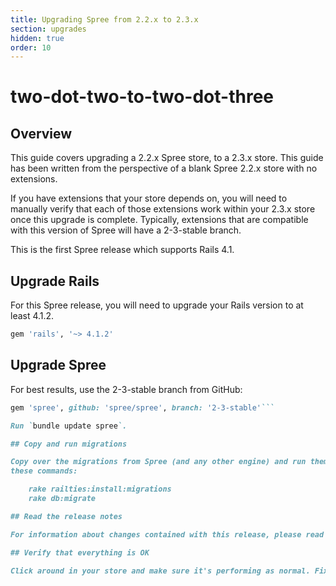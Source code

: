 ```yaml
---
title: Upgrading Spree from 2.2.x to 2.3.x
section: upgrades
hidden: true
order: 10
---
```


# two-dot-two-to-two-dot-three

## Overview

This guide covers upgrading a 2.2.x Spree store, to a 2.3.x store. This guide has been written from the perspective of a blank Spree 2.2.x store with no extensions.

If you have extensions that your store depends on, you will need to manually verify that each of those extensions work within your 2.3.x store once this upgrade is complete. Typically, extensions that are compatible with this version of Spree will have a 2-3-stable branch.

This is the first Spree release which supports Rails 4.1.

## Upgrade Rails

For this Spree release, you will need to upgrade your Rails version to at least 4.1.2.

```ruby
gem 'rails', '~> 4.1.2'
```

## Upgrade Spree

For best results, use the 2-3-stable branch from GitHub:

```ruby
gem 'spree', github: 'spree/spree', branch: '2-3-stable'```

Run `bundle update spree`.

## Copy and run migrations

Copy over the migrations from Spree (and any other engine) and run them using
these commands:

    rake railties:install:migrations
    rake db:migrate

## Read the release notes

For information about changes contained with this release, please read the [2.3.0 Release Notes](http://guides.spreecommerce.org/release_notes/spree_2_3_0.html).

## Verify that everything is OK

Click around in your store and make sure it's performing as normal. Fix any deprecation warnings you see.
```

